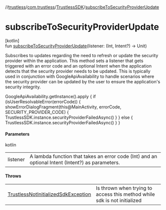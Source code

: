 //[trustless](../../../index.md)/[com.trustless](../index.md)/[TrustlessSDK](index.md)/[subscribeToSecurityProviderUpdate](subscribe-to-security-provider-update.md)

# subscribeToSecurityProviderUpdate

[kotlin]\
fun [subscribeToSecurityProviderUpdate](subscribe-to-security-provider-update.md)(listener: (Int, Intent?) -&gt; Unit)

Subscribes to updates regarding the need to refresh or update the security provider within the application. This method sets a listener that gets triggered with an error code and an optional Intent when the application detects that the security provider needs to be updated. This is typically used in conjunction with GoogleApiAvailability to handle scenarios where the security provider can be updated by the user to ensure the application's security integrity.

GoogleApiAvailability.getInstance().apply {     if (isUserResolvableError(errorCode)) {        showErrorDialogFragment(this@MainActivity, errorCode, SECURITY_PROVIDER_CODE) {            TrustlessSDK.instance.securityProviderFailedAsync()        }     } else {        TrustlessSDK.instance.securityProviderFailedAsync()     } }

#### Parameters

kotlin

| | |
|---|---|
| listener | A lambda function that takes an error code (Int) and an optional Intent (Intent?) as parameters. |

#### Throws

| | |
|---|---|
| [TrustlessNotInitializedSdkException](../../com.trustless.exceptions/-trustless-not-initialized-sdk-exception/index.md) | Is thrown when trying to access this method while sdk is not initialized |
